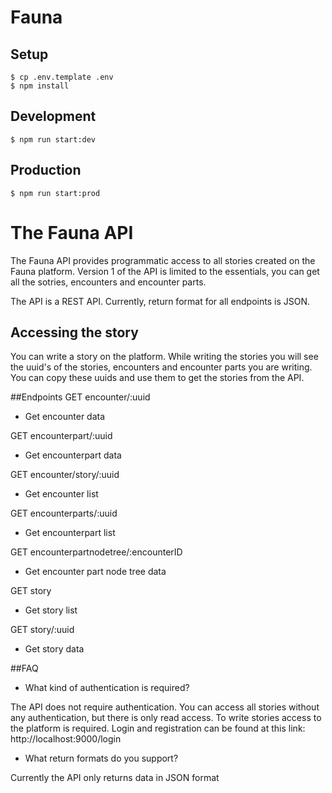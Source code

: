 # Fauna
## Setup

```
$ cp .env.template .env
$ npm install
```


## Development

```
$ npm run start:dev
```

## Production

```
$ npm run start:prod
```

# The Fauna API
The Fauna API provides programmatic access to all stories created on the Fauna platform. Version 1 of the API is limited to the essentials, you can get all the sotries, encounters and encounter parts.

The API is a REST API. Currently, return format for all endpoints is JSON.

## Accessing the story
You can write a story on the platform. While writing the stories you will see the uuid's of the stories, encounters and encounter parts you are writing. You can copy these uuids and use them to get the stories from the API. 

##Endpoints
GET encounter/:uuid
  - Get encounter data

GET encounterpart/:uuid
  - Get encounterpart data 

GET encounter/story/:uuid
  - Get encounter list

GET encounterparts/:uuid
  - Get encounterpart list

GET encounterpartnodetree/:encounterID
  - Get encounter part node tree data

GET story
  - Get story list

GET story/:uuid
  - Get story data

##FAQ

- What kind of authentication is required?

The API does not require authentication. You can access all stories without any authentication, but there is only read access. To write stories access to the platform is required. Login and registration can be found at this link: http://localhost:9000/login

- What return formats do you support? 

Currently the API only returns data in JSON format


